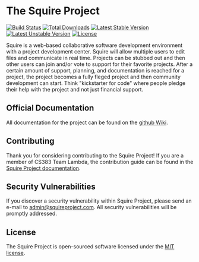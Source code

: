 # The Squire Project

[![Build Status](https://travis-ci.org/uidaho/squireproject.svg?branch=master)](https://travis-ci.org/uidaho/squireproject)
[![Total Downloads](https://poser.pugx.org/uidaho/squireproject/d/total.svg)](https://packagist.org/packages/uidaho/squireproject)
[![Latest Stable Version](https://poser.pugx.org/uidaho/squireproject/v/stable.svg)](https://packagist.org/packages/uidaho/squireproject)
[![Latest Unstable Version](https://poser.pugx.org/uidaho/squireproject/v/unstable.svg)](https://packagist.org/packages/uidaho/squireproject)
[![License](https://poser.pugx.org/uidaho/squireproject/license.svg)](https://packagist.org/packages/uidaho/squireproject)

Squire is a web-based collaborative software development environment with a project development center. Squire will allow multiple users to edit files and communicate in real time. Projects can be stubbed out and then other users can join and/or vote to support for their favorite projects. After a certain amount of support, planning, and documentation is reached for a project, the project becomes a fully fleged project and then community development can start. Think "kickstarter for code" where people pledge their help with the project and not just financial support.

## Official Documentation

All documentation for the project can be found on the [github Wiki](https://github.com/uidaho/squireproject/wiki).

## Contributing

Thank you for considering contributing to the Squire Project! If you are a member of CS383 Team Lambda, the contribution guide can be found in the [Squire Project documentation](https://github.com/uidaho/squireproject/wiki/Contributions).

## Security Vulnerabilities

If you discover a security vulnerability within Squire Project, please send an e-mail to admin@squireproject.com. All security vulnerabilities will be promptly addressed.

## License

The Squire Project is open-sourced software licensed under the [MIT license](http://opensource.org/licenses/MIT).
